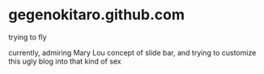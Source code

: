 gegenokitaro.github.com
==============

trying to fly

currently, admiring Mary Lou concept of slide bar, and trying to customize this ugly blog into that kind of sex